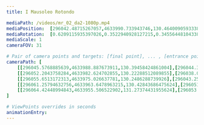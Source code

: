 ```yaml
---
title: I Mausoleo Rotondo

mediaPath: /videos/mr_02_da2-1080p.mp4
mediaPosition:  [296042.48715267057,4633990.733943746,130.46400905933385]
mediaRotation:  [0.6209115935397026,0.3522940928127215,0.3455644810433871,0.60905078164178]
mediaScale: 1
cameraFOV: 31

# Pair of camera points and targets: [final point], ... , [entrance point]
cameraPath: [
    [[296045.5768885639,4633988.887673911,130.39458424861004],[296044.3217822376,4633989.637661945,130.42278585617484]],
    [[296052.2043758284,4633982.624702855,130.22288512089855],[296038.04308631783,4633991.0867729345,130.5410821700314]],
    [[296055.6513172313,4633975.026637781,130.2486288739926],[296043.2513083594,4633985.911684983,130.17428248310054]],
    [[296061.25794632756,4633963.6478963215,130.42843686475624],[296051.2172902531,4633976.668951353,129.05462775856853]],
    [[296064.42448994843,4633955.506522902,131.27374431955624],[296053.57541442115,4633967.778000272,129.28417065455943]]
]

# ViewPoints overrides in seconds
animationEntry:
---
```

